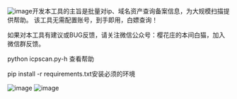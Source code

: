 ![image](https://github.com/honmashironeko/icpscan/assets/139044047/ef79e681-1e0a-47b6-8b80-ce1b9ce6bed0)开发本工具的主旨是批量对ip、域名资产查询备案信息，为大规模扫描提供帮助。
该工具无需配置账号，到手即用，白嫖查询！

如果对本工具有建议或BUG反馈，请关注微信公众号：樱花庄的本间白猫，加入微信群反馈。

python icpscan.py-h 查看帮助

pip install -r requirements.txt安装必须的环境

![image](https://github.com/honmashironeko/icpscan/assets/139044047/090950ce-97c8-4950-b869-dc28cd02c6ae)
![image](https://github.com/honmashironeko/icpscan/assets/139044047/f524608e-9f66-44f2-a392-a46e6cdb56a6)
